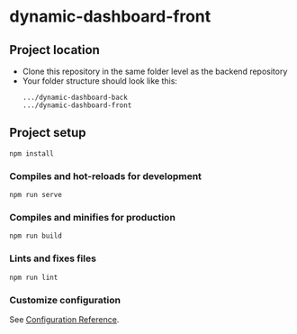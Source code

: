 # dynamic-dashboard-front

## Project location
* Clone this repository in the same folder level as the backend repository
* Your folder structure should look like this:
    ```
    .../dynamic-dashboard-back
    .../dynamic-dashboard-front
    ```
## Project setup
```
npm install
```

### Compiles and hot-reloads for development
```
npm run serve
```

### Compiles and minifies for production
```
npm run build
```

### Lints and fixes files
```
npm run lint
```

### Customize configuration
See [Configuration Reference](https://cli.vuejs.org/config/).
